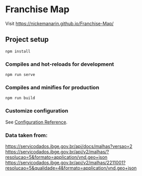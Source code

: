 # Franchise Map

Visit https://nickemanarin.github.io/Franchise-Map/

## Project setup
```
npm install
```

### Compiles and hot-reloads for development
```
npm run serve
```

### Compiles and minifies for production
```
npm run build
```

### Customize configuration

See [Configuration Reference](https://cli.vuejs.org/config/).

### Data taken from:

https://servicodados.ibge.gov.br/api/docs/malhas?versao=2  
https://servicodados.ibge.gov.br/api/v2/malhas/?resolucao=5&formato=application/vnd.geo+json  
https://servicodados.ibge.gov.br/api/v2/malhas/2211001?resolucao=5&qualidade=4&formato=application/vnd.geo+json  